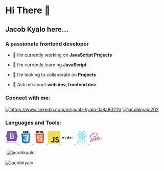 <h1 align="start">Hi There 👋</h1>
<h2>Jacob Kyalo here...</h2>
<h3 align="start">A passionate frontend developer</h3>

<!-- <p align="left"> <a href="https://twitter.com/jacobkyalo202" target="blank"><img src="https://img.shields.io/twitter/follow/jacobkyalo202?logo=twitter&style=for-the-badge" alt="jacobkyalo202" /></a> </p> -->

- 🔭 I’m currently working on **JavaScript Projects**

- 🌱 I’m currently learning **JavaScript**

- 👯 I’m looking to collaborate on **Projects**

- 💬 Ask me about **web dev, frontend dev**

<h3 align="left">Connect with me:</h3>
<p align="left">
<a href="https://linkedin.com/in/https://www.linkedin.com/in/jacob-kyalo-1a8a80211/" target="blank"><img align="center" src="https://raw.githubusercontent.com/rahuldkjain/github-profile-readme-generator/master/src/images/icons/Social/linked-in-alt.svg" alt="https://www.linkedin.com/in/jacob-kyalo-1a8a80211/" height="30" width="40" /></a>
<a href="https://twitter.com/jacobkyalo202" target="blank"><img align="center" src="https://raw.githubusercontent.com/rahuldkjain/github-profile-readme-generator/master/src/images/icons/Social/twitter.svg" alt="jacobkyalo202" height="30" width="40" /></a>
</p>

<h3 align="left">Languages and Tools:</h3>
<p align="left"> <a href="https://getbootstrap.com" target="_blank" rel="noreferrer"> <img src="https://raw.githubusercontent.com/devicons/devicon/master/icons/bootstrap/bootstrap-plain-wordmark.svg" alt="bootstrap" width="40" height="40"/> </a> <a href="https://www.w3schools.com/css/" target="_blank" rel="noreferrer"> <img src="https://raw.githubusercontent.com/devicons/devicon/master/icons/css3/css3-original-wordmark.svg" alt="css3" width="40" height="40"/> </a> <a href="https://www.w3.org/html/" target="_blank" rel="noreferrer"> <img src="https://raw.githubusercontent.com/devicons/devicon/master/icons/html5/html5-original-wordmark.svg" alt="html5" width="40" height="40"/> </a> <a href="https://developer.mozilla.org/en-US/docs/Web/JavaScript" target="_blank" rel="noreferrer"> <img src="https://raw.githubusercontent.com/devicons/devicon/master/icons/javascript/javascript-original.svg" alt="javascript" width="40" height="40"/> </a> <a href="https://nodejs.org" target="_blank" rel="noreferrer"> <img src="https://raw.githubusercontent.com/devicons/devicon/master/icons/nodejs/nodejs-original-wordmark.svg" alt="nodejs" width="40" height="40"/> </a> <a href="https://reactjs.org/" target="_blank" rel="noreferrer"> <img src="https://raw.githubusercontent.com/devicons/devicon/master/icons/react/react-original-wordmark.svg" alt="react" width="40" height="40"/> </a> <a href="https://sass-lang.com" target="_blank" rel="noreferrer"> <img src="https://raw.githubusercontent.com/devicons/devicon/master/icons/sass/sass-original.svg" alt="sass" width="40" height="40"/> </a> </p>

<p backgroundColor="black">&nbsp;<img align="center" src="https://github-readme-stats.vercel.app/api?username=jacobkyalo&show_icons=true&locale=en" alt="jacobkyalo" /></p>

<p><img align="center" src="https://github-readme-streak-stats.herokuapp.com/?user=jacobkyalo&" alt="jacobkyalo" /></p>
